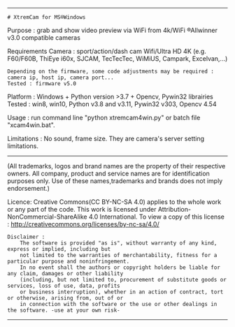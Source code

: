 ---------------------------------------------------------------------------------------------------------------
	# XtremCam for MS®Windows

Purpose :	grab and show video preview via WiFi from 4k/WiFi ®Allwinner v3.0 compatible cameras

Requirements
	Camera : sport/action/dash cam Wifi/Ultra HD 4K
		(e.g. F60/F60B, ThiEye i60x, SJCAM, TecTecTec, WiMiUS, Campark, Excelvan,...)
	
	Depending on the firmware, some code adjustments may be required : camera ip, host ip, camera port...
	Tested : firmware v5.0
	
Platform :  Windows + Python version >3.7 + Opencv, Pywin32 librairies
	Tested : win8, win10, Python v3.8 and v3.11, Pywin32 v303, Opencv 4.54
  
Usage :     run command line "python xtremcam4win.py" or batch file "xcam4win.bat".
  
Limitations : No sound, frame size. They are camera's server setting limitations.
  
---------------------------------------------------------------------------------------------------------------
	
  (All trademarks, logos and brand names are the property of their respective owners.
  All company, product and service names are for identification purposes only.
  Use of these names,trademarks and brands does not imply endorsement.)
  
  Licence:
			Creative Commons(CC BY-NC-SA 4.0) applies to the whole work or any part of the code.
			This work is licensed under Attribution-NonCommercial-ShareAlike 4.0 International.
			To view a copy of this license : http://creativecommons.org/licenses/by-nc-sa/4.0/
	
	Disclaimer :
		The software is provided "as is", without warranty of any kind, express or implied, including but
		not limited to the warranties of merchantability, fitness for a particular purpose and noninfringement.
		In no event shall the authors or copyright holders be liable for any claim, damages or other liability
		(including, but not limited to, procurement of substitute goods or services, loss of use, data, profits
		or business interruption), whether in an action of contract, tort or otherwise, arising from, out of or
		in connection with the software or the use or other dealings in the software. -use at your own risk-
---------------------------------------------------------------------------------------------------------------
